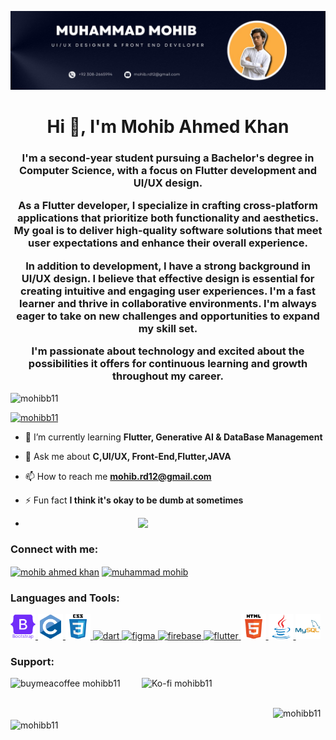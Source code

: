 ![logo](https://github.com/mohibb11/mohibb11/blob/main/1692108209933.jfif)

<h1 align="center">Hi 👋, I'm Mohib Ahmed Khan</h1>
<h3 align="center">
I'm a second-year student pursuing a Bachelor's degree in Computer Science, with a focus on Flutter development and UI/UX design.

As a Flutter developer, I specialize in crafting cross-platform applications that prioritize both functionality and aesthetics. My goal is to deliver high-quality software solutions that meet user expectations and enhance their overall experience.

In addition to development, I have a strong background in UI/UX design. I believe that effective design is essential for creating intuitive and engaging user experiences.
I'm a fast learner and thrive in collaborative environments. I'm always eager to take on new challenges and opportunities to expand my skill set.

I'm passionate about technology and excited about the possibilities it offers for continuous learning and growth throughout my career.</h3>

<p align="left"> <img src="https://komarev.com/ghpvc/?username=mohibb11&label=Profile%20views&color=0e75b6&style=flat" alt="mohibb11" /> </p>

<p align="left"> <a href="https://github.com/ryo-ma/github-profile-trophy"><img src="https://github-profile-trophy.vercel.app/?username=mohibb11" alt="mohibb11" /></a> </p>

- 🌱 I’m currently learning **Flutter, Generative AI & DataBase Management**

- 💬 Ask me about **C,UI/UX, Front-End,Flutter,JAVA**

- 📫 How to reach me **mohib.rd12@gmail.com**

- ⚡ Fun fact **I think it's okay to be dumb at sometimes**

- <img align="right" width="300px" src="https://user-images.githubusercontent.com/55389276/140866485-8fb1c876-9a8f-4d6a-98dc-08c4981eaf70.gif" />

<h3 align="left">Connect with me:</h3>
<p align="left">
<a href="https://linkedin.com/in/mohib ahmed khan" target="blank"><img align="center" src="https://raw.githubusercontent.com/rahuldkjain/github-profile-readme-generator/master/src/images/icons/Social/linked-in-alt.svg" alt="mohib ahmed khan" height="30" width="40" /></a>
<a href="https://www.behance.net/muhammad mohib" target="blank"><img align="center" src="https://raw.githubusercontent.com/rahuldkjain/github-profile-readme-generator/master/src/images/icons/Social/behance.svg" alt="muhammad mohib" height="30" width="40" /></a>
</p>

<h3 align="left">Languages and Tools:</h3>
<p align="left"> <a href="https://getbootstrap.com" target="_blank" rel="noreferrer"> <img src="https://raw.githubusercontent.com/devicons/devicon/master/icons/bootstrap/bootstrap-plain-wordmark.svg" alt="bootstrap" width="40" height="40"/> </a> <a href="https://www.cprogramming.com/" target="_blank" rel="noreferrer"> <img src="https://raw.githubusercontent.com/devicons/devicon/master/icons/c/c-original.svg" alt="c" width="40" height="40"/> </a> <a href="https://www.w3schools.com/css/" target="_blank" rel="noreferrer"> <img src="https://raw.githubusercontent.com/devicons/devicon/master/icons/css3/css3-original-wordmark.svg" alt="css3" width="40" height="40"/> </a> <a href="https://dart.dev" target="_blank" rel="noreferrer"> <img src="https://www.vectorlogo.zone/logos/dartlang/dartlang-icon.svg" alt="dart" width="40" height="40"/> </a> <a href="https://www.figma.com/" target="_blank" rel="noreferrer"> <img src="https://www.vectorlogo.zone/logos/figma/figma-icon.svg" alt="figma" width="40" height="40"/> </a> <a href="https://firebase.google.com/" target="_blank" rel="noreferrer"> <img src="https://www.vectorlogo.zone/logos/firebase/firebase-icon.svg" alt="firebase" width="40" height="40"/> </a> <a href="https://flutter.dev" target="_blank" rel="noreferrer"> <img src="https://www.vectorlogo.zone/logos/flutterio/flutterio-icon.svg" alt="flutter" width="40" height="40"/> </a> <a href="https://www.w3.org/html/" target="_blank" rel="noreferrer"> <img src="https://raw.githubusercontent.com/devicons/devicon/master/icons/html5/html5-original-wordmark.svg" alt="html5" width="40" height="40"/> </a> <a href="https://www.java.com" target="_blank" rel="noreferrer"> <img src="https://raw.githubusercontent.com/devicons/devicon/master/icons/java/java-original.svg" alt="java" width="40" height="40"/> </a> <a href="https://www.mysql.com/" target="_blank" rel="noreferrer"> <img src="https://raw.githubusercontent.com/devicons/devicon/master/icons/mysql/mysql-original-wordmark.svg" alt="mysql" width="40" height="40"/> </a> </p>

<h3 align="left">Support:</h3>
<p><a href="https://www.buymeacoffee.com/buymeacoffee mohibb11"> <img align="left" src="https://cdn.buymeacoffee.com/buttons/v2/default-yellow.png" height="50" width="210" alt="buymeacoffee mohibb11" /></a><a href="https://ko-fi.com/Ko-fi mohibb11"> <img align="left" src="https://cdn.ko-fi.com/cdn/kofi3.png?v=3" height="50" width="210" alt="Ko-fi mohibb11" /></a></p><br><br>

<p><img align="left" src="https://github-readme-stats.vercel.app/api/top-langs?username=mohibb11&show_icons=true&locale=en&layout=compact" alt="mohibb11" /></p>

<p>&nbsp;<img align="center" src="https://github-readme-stats.vercel.app/api?username=mohibb11&show_icons=true&locale=en" alt="mohibb11" /></p>
